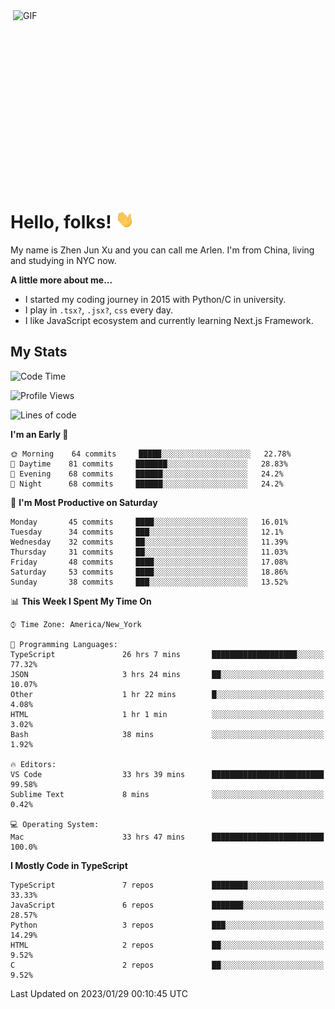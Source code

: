 <img align="right" alt="GIF" src="https://media.giphy.com/media/xUA7bdpLxQhsSQdyog/giphy.gif" width="500" height="320" />

# Hello, folks! <img src="https://raw.githubusercontent.com/arlenxuzj/arlenxuzj/master/assets/wave.gif" width="30px">

My name is Zhen Jun Xu and you can call me Arlen. I'm from China, living and studying in NYC now.

**A little more about me...**

 - I started my coding journey in 2015 with Python/C in university.
 - I play in `.tsx?`, `.jsx?`, `css` every day.
 - I like JavaScript ecosystem and currently learning Next.js Framework.

## My Stats

<!--START_SECTION:waka-->
![Code Time](http://img.shields.io/badge/Code%20Time-3%2C014%20hrs%2018%20mins-blue)

![Profile Views](http://img.shields.io/badge/Profile%20Views-4-blue)

![Lines of code](https://img.shields.io/badge/From%20Hello%20World%20I%27ve%20Written-323%20Thousand%20lines%20of%20code-blue)

**I'm an Early 🐤** 

```text
🌞 Morning    64 commits     █████░░░░░░░░░░░░░░░░░░░░   22.78% 
🌆 Daytime    81 commits     ███████░░░░░░░░░░░░░░░░░░   28.83% 
🌃 Evening    68 commits     ██████░░░░░░░░░░░░░░░░░░░   24.2% 
🌙 Night      68 commits     ██████░░░░░░░░░░░░░░░░░░░   24.2%

```
📅 **I'm Most Productive on Saturday** 

```text
Monday       45 commits     ████░░░░░░░░░░░░░░░░░░░░░   16.01% 
Tuesday      34 commits     ███░░░░░░░░░░░░░░░░░░░░░░   12.1% 
Wednesday    32 commits     ██░░░░░░░░░░░░░░░░░░░░░░░   11.39% 
Thursday     31 commits     ██░░░░░░░░░░░░░░░░░░░░░░░   11.03% 
Friday       48 commits     ████░░░░░░░░░░░░░░░░░░░░░   17.08% 
Saturday     53 commits     ████░░░░░░░░░░░░░░░░░░░░░   18.86% 
Sunday       38 commits     ███░░░░░░░░░░░░░░░░░░░░░░   13.52%

```


📊 **This Week I Spent My Time On** 

```text
⌚︎ Time Zone: America/New_York

💬 Programming Languages: 
TypeScript               26 hrs 7 mins       ███████████████████░░░░░░   77.32% 
JSON                     3 hrs 24 mins       ██░░░░░░░░░░░░░░░░░░░░░░░   10.07% 
Other                    1 hr 22 mins        █░░░░░░░░░░░░░░░░░░░░░░░░   4.08% 
HTML                     1 hr 1 min          ░░░░░░░░░░░░░░░░░░░░░░░░░   3.02% 
Bash                     38 mins             ░░░░░░░░░░░░░░░░░░░░░░░░░   1.92%

🔥 Editors: 
VS Code                  33 hrs 39 mins      █████████████████████████   99.58% 
Sublime Text             8 mins              ░░░░░░░░░░░░░░░░░░░░░░░░░   0.42%

💻 Operating System: 
Mac                      33 hrs 47 mins      █████████████████████████   100.0%

```

**I Mostly Code in TypeScript** 

```text
TypeScript               7 repos             ████████░░░░░░░░░░░░░░░░░   33.33% 
JavaScript               6 repos             ███████░░░░░░░░░░░░░░░░░░   28.57% 
Python                   3 repos             ███░░░░░░░░░░░░░░░░░░░░░░   14.29% 
HTML                     2 repos             ██░░░░░░░░░░░░░░░░░░░░░░░   9.52% 
C                        2 repos             ██░░░░░░░░░░░░░░░░░░░░░░░   9.52%

```



 Last Updated on 2023/01/29 00:10:45 UTC
<!--END_SECTION:waka-->
